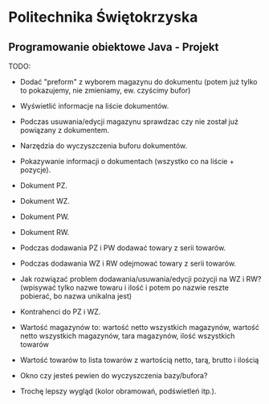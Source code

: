 ﻿Politechnika Świętokrzyska
==========================
Programowanie obiektowe Java - Projekt
--------------------------------------

TODO:

* Dodać "preform" z wyborem magazynu do dokumentu (potem już tylko to pokazujemy, nie zmieniamy, ew. czyścimy bufor)
* Wyświetlić informacje na liście dokumentów.

* Podczas usuwania/edycji magazynu sprawdzac czy nie został już powiązany z dokumentem.
* Narzędzia do wyczyszczenia buforu dokumentów.

* Pokazywanie informacji o dokumentach (wszystko co na liście + pozycje).

* Dokument PZ.
* Dokument WZ.
* Dokument PW.
* Dokument RW.
* Podczas dodawania PZ i PW dodawać towary z serii towarów.
* Podczas dodawania WZ i RW odejmować towary z serii towarów.
* Jak rozwiązać problem dodawania/usuwania/edycji pozycji na WZ i RW? (wpisywać tylko nazwe towaru i ilość i potem po nazwie reszte pobierać, bo nazwa unikalna jest)
* Kontrahenci do PZ i WZ.

* Wartość magazynów to: wartość netto wszystkich magazynów, wartość netto wszystkich magazynów, tara magazynów, ilość wszystkich towarów
* Wartość towarów to lista towarów z wartością netto, tarą, brutto i ilością

* Okno czy jesteś pewien do wyczyszczenia bazy/bufora?
* Trochę lepszy wygląd (kolor obramowań, podświetleń itp.).